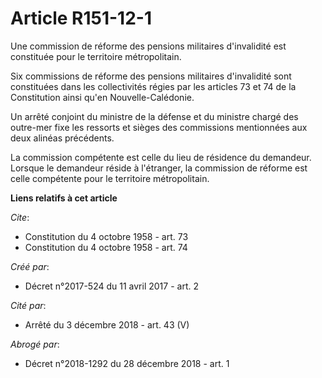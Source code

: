 # Article R151-12-1

Une commission de réforme des pensions militaires d'invalidité est constituée pour le territoire métropolitain. 

Six commissions de réforme des pensions militaires d'invalidité sont constituées dans les collectivités régies par les
articles 73 et 74 de la Constitution ainsi qu'en Nouvelle-Calédonie. 

Un arrêté conjoint du ministre de la défense et du ministre chargé des outre-mer fixe les ressorts et sièges des commissions
mentionnées aux deux alinéas précédents. 

La commission compétente est celle du lieu de résidence du demandeur. Lorsque le demandeur réside à l'étranger, la commission
de réforme est celle compétente pour le territoire métropolitain.

**Liens relatifs à cet article**

_Cite_:

  - Constitution du 4 octobre 1958 - art. 73
  - Constitution du 4 octobre 1958 - art. 74

_Créé par_:

  - Décret n°2017-524 du 11 avril 2017 - art. 2

_Cité par_:

  - Arrêté du 3 décembre 2018 - art. 43 (V)

_Abrogé par_:

  - Décret n°2018-1292 du 28 décembre 2018 - art. 1
